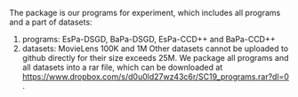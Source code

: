 The package is our programs for experiment, which includes all programs and a part of datasets:
1. programs: EsPa-DSGD, BaPa-DSGD, EsPa-CCD++ and BaPa-CCD++
2. datasets: MovieLens 100K and 1M
Other datasets cannot be uploaded to github directly for their size exceeds 25M. We package all programs and all datasets into a rar file,
which can be downloaded at https://www.dropbox.com/s/d0u0ld27wz43c6r/SC19_programs.rar?dl=0 .
